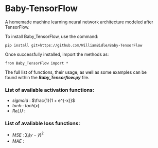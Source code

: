# Baby-TensorFlow

A homemade machine learning neural network architecture modeled after TensorFlow.

To install Baby_TensorFlow, use the command:

    pip install git+https://github.com/WilliamBidle/Baby-TensorFlow

Once successfully installed, import the methods as:

    from Baby_TensorFlow import *

The full list of functions, their usage, as well as some examples can be found within the ***Baby_Tensorflow.py*** file.

### List of available activation functions:

- *sigmoid* : $\frac{1}{1 + e^{-x}}$
- *tanh* : $tanh(x)$
- *ReLU* : 

### List of avaliable loss functions:

- *MSE* : $\sum_{i}(y - \hat{y})^2$
- *MAE* : 
